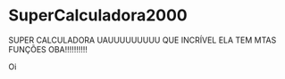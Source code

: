 # SuperCalculadora2000
SUPER CALCULADORA UAUUUUUUUUU QUE INCRÍVEL ELA TEM MTAS FUNÇÕES OBA!!!!!!!!!!

<head>
  <p1>Oi</p1>
</head>
